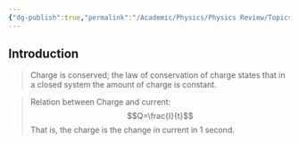```yaml
---
{"dg-publish":true,"permalink":"/Academic/Physics/Physics Review/Topics/Electric Field/"}
---
```



## Introduction
>Charge is conserved; the law of conservation of charge states that in a closed system the amount of charge is constant.

>Relation between Charge and current:$$Q=\frac{I}{t}$$
>That is, the charge is the change in current in 1 second.



